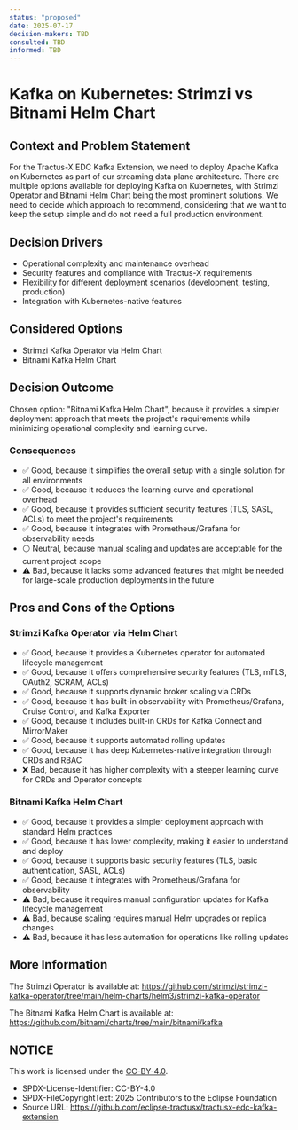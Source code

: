 ```yaml
---
status: "proposed"
date: 2025-07-17
decision-makers: TBD
consulted: TBD
informed: TBD
---
```


# Kafka on Kubernetes: Strimzi vs Bitnami Helm Chart

## Context and Problem Statement

For the Tractus-X EDC Kafka Extension, we need to deploy Apache Kafka on Kubernetes as part of our streaming data plane architecture. 
There are multiple options available for deploying Kafka on Kubernetes, with Strimzi Operator and Bitnami Helm Chart being the most prominent solutions. 
We need to decide which approach to recommend, considering that we want to keep the setup simple and do not need a full production environment.

## Decision Drivers

* Operational complexity and maintenance overhead
* Security features and compliance with Tractus-X requirements
* Flexibility for different deployment scenarios (development, testing, production)
* Integration with Kubernetes-native features

## Considered Options

* Strimzi Kafka Operator via Helm Chart
* Bitnami Kafka Helm Chart

## Decision Outcome

Chosen option: "Bitnami Kafka Helm Chart", because it provides a simpler deployment approach that meets the project's requirements while minimizing operational complexity and learning curve.

### Consequences

* ✅ Good, because it simplifies the overall setup with a single solution for all environments
* ✅ Good, because it reduces the learning curve and operational overhead
* ✅ Good, because it provides sufficient security features (TLS, SASL, ACLs) to meet the project's requirements
* ✅ Good, because it integrates with Prometheus/Grafana for observability needs
* ⚪ Neutral, because manual scaling and updates are acceptable for the current project scope
* ⚠️ Bad, because it lacks some advanced features that might be needed for large-scale production deployments in the future

## Pros and Cons of the Options

### Strimzi Kafka Operator via Helm Chart

* ✅ Good, because it provides a Kubernetes operator for automated lifecycle management
* ✅ Good, because it offers comprehensive security features (TLS, mTLS, OAuth2, SCRAM, ACLs)
* ✅ Good, because it supports dynamic broker scaling via CRDs
* ✅ Good, because it has built-in observability with Prometheus/Grafana, Cruise Control, and Kafka Exporter
* ✅ Good, because it includes built-in CRDs for Kafka Connect and MirrorMaker
* ✅ Good, because it supports automated rolling updates
* ✅ Good, because it has deep Kubernetes-native integration through CRDs and RBAC
* ❌ Bad, because it has higher complexity with a steeper learning curve for CRDs and Operator concepts

### Bitnami Kafka Helm Chart

* ✅ Good, because it provides a simpler deployment approach with standard Helm practices
* ✅ Good, because it has lower complexity, making it easier to understand and deploy
* ✅ Good, because it supports basic security features (TLS, basic authentication, SASL, ACLs)
* ✅ Good, because it integrates with Prometheus/Grafana for observability
* ⚠️ Bad, because it requires manual configuration updates for Kafka lifecycle management
* ⚠️ Bad, because scaling requires manual Helm upgrades or replica changes
* ⚠️ Bad, because it has less automation for operations like rolling updates

## More Information

The Strimzi Operator is available at: https://github.com/strimzi/strimzi-kafka-operator/tree/main/helm-charts/helm3/strimzi-kafka-operator

The Bitnami Kafka Helm Chart is available at: https://github.com/bitnami/charts/tree/main/bitnami/kafka

## NOTICE

This work is licensed under the [CC-BY-4.0](https://creativecommons.org/licenses/by/4.0/legalcode).

- SPDX-License-Identifier: CC-BY-4.0
- SPDX-FileCopyrightText: 2025 Contributors to the Eclipse Foundation
- Source URL: <https://github.com/eclipse-tractusx/tractusx-edc-kafka-extension>